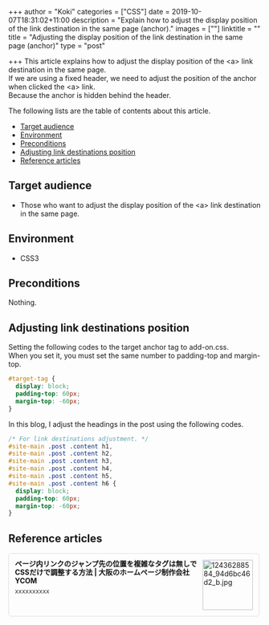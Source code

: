 +++
author = "Koki"
categories = ["CSS"]
date = 2019-10-07T18:31:02+11:00
description = "Explain how to adjust the display position of the <a> link destination in the same page (anchor)."
images = [""]
linktitle = ""
title = "Adjusting the display position of the <a> link destination in the same page (anchor)"
type = "post"

+++
This article explains how to adjust the display position of the &lt;a&gt; link destination in the same page.  
If we are using a fixed header, we need to adjust the position of the anchor when clicked the &lt;a&gt; link.  
Because the anchor is hidden behind the header.  

The following lists are the table of contents about this article.

- <font color="#1111cc">[Target audience](#target-audience)</font>
- <font color="#1111cc">[Environment](#environment)</font>
- <font color="#1111cc">[Preconditions](#preconditions)</font>
- <font color="#1111cc">[Adjusting link destinations position](#adjusting-link-destinations-position)</font>
- <font color="#1111cc">[Reference articles](#reference-articles)</font>


## Target audience
- Those who want to adjust the display position of the &lt;a&gt; link destination in the same page.


## Environment
- CSS3


## Preconditions
Nothing.


## Adjusting link destinations position
Setting the following codes to the target anchor tag to add-on.css.  
When you set it, you must set the same number to padding-top and margin-top.
```css:add-on.css
#target-tag {
  display: block;
  padding-top: 60px;
  margin-top: -60px;
}
```
In this blog, I adjust the headings in the post using the following codes.
```css:add-on.css
/* For link destinations adjustment. */
#site-main .post .content h1,
#site-main .post .content h2,
#site-main .post .content h3,
#site-main .post .content h4,
#site-main .post .content h5,
#site-main .post .content h6 {
  display: block;
  padding-top: 60px;
  margin-top: -60px;
}
```


## Reference articles
<div class="blog-card" style="padding:12px;margin:15px 0;border:1px solid #ddd;word-wrap:break-word;max-width:474px;width:auto;border-radius:5px;"><div class="blog-card-thumbnail" style="float:right;"><a href="https://y-com.info/contents/?p=5641" class="blog-card-thumbnail-link" target="_blank"><img src="http://capture.heartrails.com/120x120/shorten?https://y-com.info/contents/?p=5641" class="blog-card-thumb-image wp-post-image" alt="12436288584_94d6bc46d2_b.jpg" style="width:100px;height:100px;"></a></div><div class="blog-card-content" style="margin-left:0;margin-right:110px;line-height:120%;"><div class="blog-card-title" style="margin-bottom:5px;"><a href="https://y-com.info/contents/?p=5641" class="blog-card-title-link" style="font-weight:bold;text-decoration:none;color:#111;" target="_blank">ページ内リンクのジャンプ先の位置を複雑なタグは無しでCSSだけで調整する方法 | 大阪のホームページ制作会社YCOM</a></div><div class="blog-card-excerpt" style="color:#333;font-size:90%;">xxxxxxxxxx</div></div><div class="blog-card-footer" style="font-size:70%;color:#777;margin-top:10px;clear:both;"><span class="blog-card-hatena"><a href="http://b.hatena.ne.jp/entry/https://y-com.info/contents/?p=5641" target="_blank"><img border="0" src="http://b.hatena.ne.jp/entry/image/https://y-com.info/contents/?p=5641" border="0" alt="" /></a></span></div></div>

